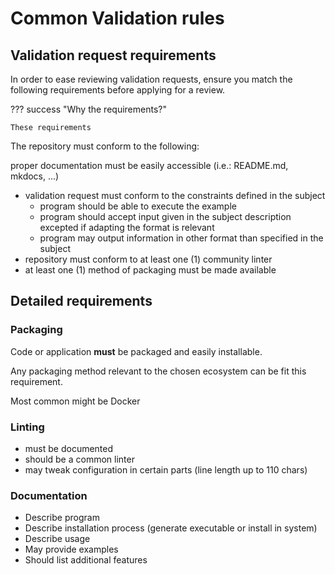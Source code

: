 # Common Validation rules

## Validation request requirements

In order to ease reviewing validation requests, ensure you match the following
requirements before applying for a review.

??? success "Why the requirements?"

    These requirements 

The repository must conform to the following:

proper documentation must be easily accessible (i.e.: README.md, mkdocs, ...)

- validation request must conform to the constraints defined in the subject
  - program should be able to execute the example
  - program should accept input given in the subject description excepted
  if adapting the format is relevant
  - program may output information in other format than specified in the subject
- repository must conform to at least one (1) community linter
- at least one (1) method of packaging must be made available

## Detailed requirements

### Packaging

Code or application **must** be packaged and easily installable.

Any packaging method relevant to the chosen ecosystem can be fit this requirement.

Most common might be Docker

### Linting

- must be documented
- should be a common linter
- may tweak configuration in certain parts (line length up to 110 chars)

### Documentation

- Describe program
- Describe installation process (generate executable or install in system)
- Describe usage
- May provide examples
- Should list additional features
